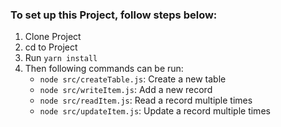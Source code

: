 ### To set up this Project, follow steps below:
1. Clone Project
2. cd to Project
3. Run `yarn install`
4. Then following commands can be run:
   - `node src/createTable.js`: Create a new table
   - `node src/writeItem.js`: Add a new record
   - `node src/readItem.js`: Read a record multiple times
   - `node src/updateItem.js`: Update a record multiple times
